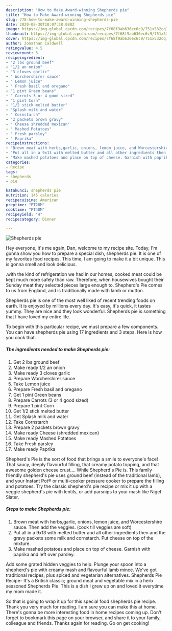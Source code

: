 ```yaml
---
description: "How to Make Award-winning Shepherds pie"
title: "How to Make Award-winning Shepherds pie"
slug: 778-how-to-make-award-winning-shepherds-pie
date: 2020-08-30T10:07:38.088Z
image: https://img-global.cpcdn.com/recipes/7f68f9ab636ec6c9/751x532cq70/shepherds-pie-recipe-main-photo.jpg
thumbnail: https://img-global.cpcdn.com/recipes/7f68f9ab636ec6c9/751x532cq70/shepherds-pie-recipe-main-photo.jpg
cover: https://img-global.cpcdn.com/recipes/7f68f9ab636ec6c9/751x532cq70/shepherds-pie-recipe-main-photo.jpg
author: Jonathan Caldwell
ratingvalue: 4.5
reviewcount: 6
recipeingredient:
- "2 lbs ground beef"
- "1/2 an onion"
- "3 cloves garlic"
- " Worchershirer sauce"
- " Lemon juice"
- " Fresh basil and oregano"
- "1 pint Green beans"
- " Carrots 3 or 4 good sized"
- "1 pint Corn"
- "1/2 stick melted butter"
- "Splash milk and water"
- " Cornstarch"
- "2 packets brown gravy"
- " Cheese shredded mexican"
- " Mashed Potatoes"
- " Fresh parsley"
- " Paprika"
recipeinstructions:
- "Brown meat with herbs,garlic, onions, lemon juice, and Worcestershire sauce. Then add the veggies. (cook till veggies are soft)"
- "Put all in a 9x13 with melted butter and all other ingredients then and the gravy packets some milk and cornstarch. Put cheese on top of the mixture."
- "Make mashed potatoes and place on top of cheese. Garnish with paprika and left over parsley."
categories:
- Recipe
tags:
- shepherds
- pie

katakunci: shepherds pie 
nutrition: 145 calories
recipecuisine: American
preptime: "PT28M"
cooktime: "PT48M"
recipeyield: "4"
recipecategory: Dinner

---
```



![Shepherds pie](https://img-global.cpcdn.com/recipes/7f68f9ab636ec6c9/751x532cq70/shepherds-pie-recipe-main-photo.jpg)

Hey everyone, it's me again, Dan, welcome to my recipe site. Today, I'm gonna show you how to prepare a special dish, shepherds pie. It is one of my favorites food recipes. This time, I am going to make it a bit unique. This is gonna smell and look delicious.

.with the kind of refrigeration we had in our homes, cooked meat could be kept much more safely than raw. Therefore, when housewives bought their Sunday meat they selected pieces large enough to. Shepherd&#39;s Pie comes to us from England, and is traditionally made with lamb or mutton.

Shepherds pie is one of the most well liked of recent trending foods on earth. It is enjoyed by millions every day. It's easy, it's quick, it tastes yummy. They are nice and they look wonderful. Shepherds pie is something that I have loved my entire life.


To begin with this particular recipe, we must prepare a few components. You can have shepherds pie using 17 ingredients and 3 steps. Here is how you cook that.

<!--inarticleads1-->

##### The ingredients needed to make Shepherds pie:

1. Get 2 lbs ground beef
1. Make ready 1/2 an onion
1. Make ready 3 cloves garlic
1. Prepare  Worchershirer sauce
1. Take  Lemon juice
1. Prepare  Fresh basil and oregano
1. Get 1 pint Green beans
1. Prepare  Carrots (3 or 4 good sized)
1. Prepare 1 pint Corn
1. Get 1/2 stick melted butter
1. Get Splash milk and water
1. Take  Cornstarch
1. Prepare 2 packets brown gravy
1. Make ready  Cheese (shredded mexican)
1. Make ready  Mashed Potatoes
1. Take  Fresh parsley
1. Make ready  Paprika


Shepherd&#39;s Pie is the sort of food that brings a smile to everyone&#39;s face! That saucy, deeply flavourful filling, that creamy potato topping, and that awesome golden cheese crust.… While Shepherd&#39;s Pie is. This family friendly shepherd&#39;s pie uses ground beef (instead of the traditional lamb), and your Instant Pot® or multi-cooker pressure cooker to prepare the filling and potatoes. Try the classic shepherd&#39;s pie recipe or mix it up with a veggie shepherd&#39;s pie with lentils, or add parsnips to your mash like Nigel Slater. 

<!--inarticleads2-->

##### Steps to make Shepherds pie:

1. Brown meat with herbs,garlic, onions, lemon juice, and Worcestershire sauce. Then add the veggies. (cook till veggies are soft)
1. Put all in a 9x13 with melted butter and all other ingredients then and the gravy packets some milk and cornstarch. Put cheese on top of the mixture.
1. Make mashed potatoes and place on top of cheese. Garnish with paprika and left over parsley.


Add some grated hidden veggies to help. Plunge your spoon into a shepherd&#39;s pie with creamy mash and flavourful lamb mince. We&#39;ve got traditional recipes, plus spiced and vegetarian alternatives. Shepherds Pie Recipe- It&#39;s a British classic; ground meat and vegetable mix in a herb seasoned Shepherds Pie. This is a dish I grew up on and loved it everytime my mom made it. 

So that is going to wrap it up for this special food shepherds pie recipe. Thank you very much for reading. I am sure you can make this at home. There's gonna be more interesting food in home recipes coming up. Don't forget to bookmark this page on your browser, and share it to your family, colleague and friends. Thanks again for reading. Go on get cooking!
